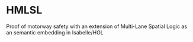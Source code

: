 # HMLSL
Proof of motorway safety with an extension of Multi-Lane Spatial Logic as an semantic embedding in Isabelle/HOL 
